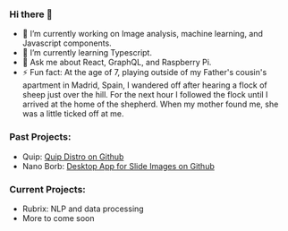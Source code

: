 ### Hi there 👋

- 🔭 I’m currently working on Image analysis, machine learning, and Javascript components.
- 🌱 I’m currently learning Typescript.
- 💬 Ask me about React, GraphQL, and Raspberry Pi.
- ⚡ Fun fact: At the age of 7, playing outside of my Father's cousin's apartment in Madrid, Spain, I wandered off after hearing a flock of sheep just over the hill.  For the next hour I followed the flock until I arrived at the home of the shepherd.  When my mother found me, she was a little ticked off at me.

### Past Projects:
- Quip: [Quip Distro on Github](https://github.com/SBU-BMI/quip_distro)
- Nano Borb: [Desktop App for Slide Images on Github](https://github.com/SBU-BMI/Nanoborb) 

### Current Projects:
- Rubrix: NLP and data processing
- More to come soon

<!--
**jbalsamo/jbalsamo** is a ✨ _special_ ✨ repository because its `README.md` (this file) appears on your GitHub profile.

Here are some ideas to get you started:
[![Top Langs](https://github-readme-stats.vercel.app/api/top-langs/?username=anuraghazra)](https://github.com/jbalsamo/github-readme-stats)


-->
